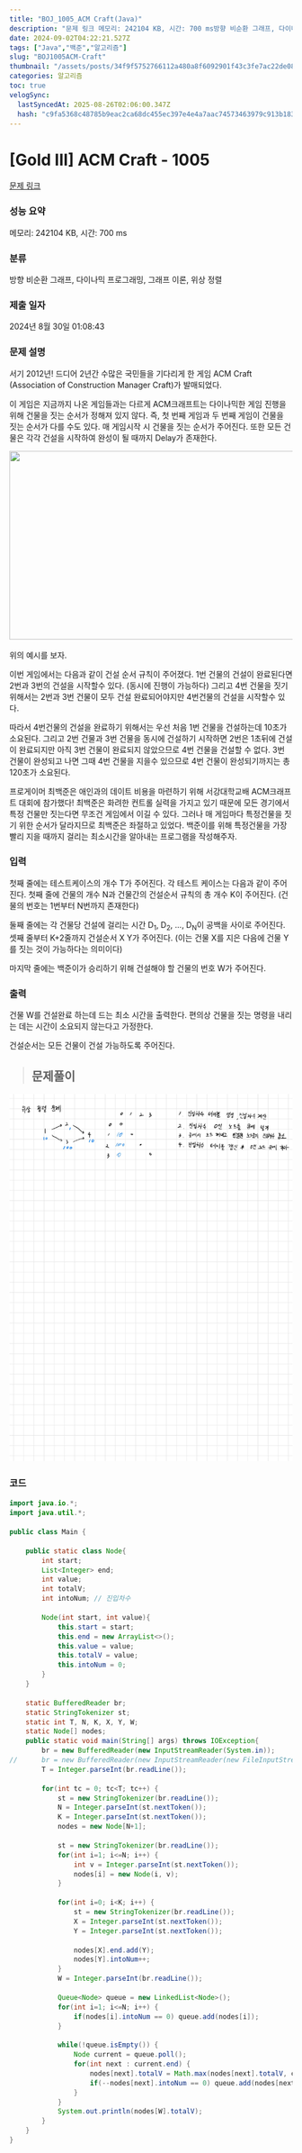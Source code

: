 ```yaml
---
title: "BOJ_1005_ACM Craft(Java)"
description: "문제 링크 메모리: 242104 KB, 시간: 700 ms방향 비순환 그래프, 다이나믹 프로그래밍, 그래프 이론, 위상 정렬2024년 8월 30일 01:08:43"
date: 2024-09-02T04:22:21.527Z
tags: ["Java","백준","알고리즘"]
slug: "BOJ1005ACM-Craft"
thumbnail: "/assets/posts/34f9f5752766112a480a8f6092901f43c3fe7ac22de0817ad50e3074ec70b3a3.png"
categories: 알고리즘
toc: true
velogSync:
  lastSyncedAt: 2025-08-26T02:06:00.347Z
  hash: "c9fa5368c48785b9eac2ca68dc455ec397e4e4a7aac74573463979c913b183d3"
---
```


# [Gold III] ACM Craft - 1005 

[문제 링크](https://www.acmicpc.net/problem/1005) 

### 성능 요약

메모리: 242104 KB, 시간: 700 ms

### 분류

방향 비순환 그래프, 다이나믹 프로그래밍, 그래프 이론, 위상 정렬

### 제출 일자

2024년 8월 30일 01:08:43

### 문제 설명

<p>서기 2012년! 드디어 2년간 수많은 국민들을 기다리게 한 게임 ACM Craft (Association of Construction Manager Craft)가 발매되었다.</p>

<p>이 게임은 지금까지 나온 게임들과는 다르게 ACM크래프트는 다이나믹한 게임 진행을 위해 건물을 짓는 순서가 정해져 있지 않다. 즉, 첫 번째 게임과 두 번째 게임이 건물을 짓는 순서가 다를 수도 있다. 매 게임시작 시 건물을 짓는 순서가 주어진다. 또한 모든 건물은 각각 건설을 시작하여 완성이 될 때까지 Delay가 존재한다.</p>

<p> </p>

<p style="text-align: center;"><img alt="" src="https://www.acmicpc.net/upload/201003/star.JPG" style="height:335px; width:635px"></p>

<p>위의 예시를 보자.</p>

<p>이번 게임에서는 다음과 같이 건설 순서 규칙이 주어졌다. 1번 건물의 건설이 완료된다면 2번과 3번의 건설을 시작할수 있다. (동시에 진행이 가능하다) 그리고 4번 건물을 짓기 위해서는 2번과 3번 건물이 모두 건설 완료되어야지만 4번건물의 건설을 시작할수 있다.</p>

<p>따라서 4번건물의 건설을 완료하기 위해서는 우선 처음 1번 건물을 건설하는데 10초가 소요된다. 그리고 2번 건물과 3번 건물을 동시에 건설하기 시작하면 2번은 1초뒤에 건설이 완료되지만 아직 3번 건물이 완료되지 않았으므로 4번 건물을 건설할 수 없다. 3번 건물이 완성되고 나면 그때 4번 건물을 지을수 있으므로 4번 건물이 완성되기까지는 총 120초가 소요된다.</p>

<p>프로게이머 최백준은 애인과의 데이트 비용을 마련하기 위해 서강대학교배 ACM크래프트 대회에 참가했다! 최백준은 화려한 컨트롤 실력을 가지고 있기 때문에 모든 경기에서 특정 건물만 짓는다면 무조건 게임에서 이길 수 있다. 그러나 매 게임마다 특정건물을 짓기 위한 순서가 달라지므로 최백준은 좌절하고 있었다. 백준이를 위해 특정건물을 가장 빨리 지을 때까지 걸리는 최소시간을 알아내는 프로그램을 작성해주자.</p>

### 입력 

 <p>첫째 줄에는 테스트케이스의 개수 T가 주어진다. 각 테스트 케이스는 다음과 같이 주어진다. 첫째 줄에 건물의 개수 N과 건물간의 건설순서 규칙의 총 개수 K이 주어진다. (건물의 번호는 1번부터 N번까지 존재한다) </p>

<p>둘째 줄에는 각 건물당 건설에 걸리는 시간 D<sub>1</sub>, D<sub>2</sub>, ..., D<sub>N</sub>이 공백을 사이로 주어진다. 셋째 줄부터 K+2줄까지 건설순서 X Y가 주어진다. (이는 건물 X를 지은 다음에 건물 Y를 짓는 것이 가능하다는 의미이다) </p>

<p>마지막 줄에는 백준이가 승리하기 위해 건설해야 할 건물의 번호 W가 주어진다.</p>

### 출력 

 <p>건물 W를 건설완료 하는데 드는 최소 시간을 출력한다. 편의상 건물을 짓는 명령을 내리는 데는 시간이 소요되지 않는다고 가정한다.</p>

<p>건설순서는 모든 건물이 건설 가능하도록 주어진다.</p>

> ## 문제풀이

![](/assets/posts/34f9f5752766112a480a8f6092901f43c3fe7ac22de0817ad50e3074ec70b3a3.png)

### 코드
```java
import java.io.*;
import java.util.*;

public class Main {
	
	public static class Node{
		int start;
		List<Integer> end;
		int value;
		int totalV;
		int intoNum; // 진입차수
		
		Node(int start, int value){
			this.start = start;
			this.end = new ArrayList<>();
			this.value = value;
			this.totalV = value;
			this.intoNum = 0;
		}
	}
	
	static BufferedReader br;
	static StringTokenizer st;
	static int T, N, K, X, Y, W;
	static Node[] nodes;
	public static void main(String[] args) throws IOException{
		br = new BufferedReader(new InputStreamReader(System.in));
//		br = new BufferedReader(new InputStreamReader(new FileInputStream("input.txt")));
		T = Integer.parseInt(br.readLine());
		
		for(int tc = 0; tc<T; tc++) { 
			st = new StringTokenizer(br.readLine());
			N = Integer.parseInt(st.nextToken());
			K = Integer.parseInt(st.nextToken());
			nodes = new Node[N+1];
			
			st = new StringTokenizer(br.readLine());
			for(int i=1; i<=N; i++) {
				int v = Integer.parseInt(st.nextToken());
				nodes[i] = new Node(i, v);
			}
			
			for(int i=0; i<K; i++) {
                st = new StringTokenizer(br.readLine());
                X = Integer.parseInt(st.nextToken());
                Y = Integer.parseInt(st.nextToken());
                
				nodes[X].end.add(Y);
				nodes[Y].intoNum++;
			}
            W = Integer.parseInt(br.readLine());

			Queue<Node> queue = new LinkedList<Node>();
			for(int i=1; i<=N; i++) {
				if(nodes[i].intoNum == 0) queue.add(nodes[i]);
			}
			
			while(!queue.isEmpty()) {
				Node current = queue.poll();
				for(int next : current.end) {
					nodes[next].totalV = Math.max(nodes[next].totalV, current.totalV + nodes[next].value);
					if(--nodes[next].intoNum == 0) queue.add(nodes[next]);
				}
			}
			System.out.println(nodes[W].totalV);		
		}
	}
}
```